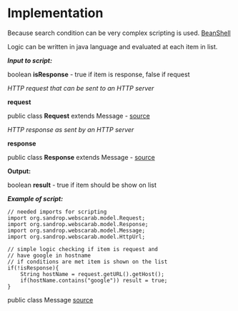 # Implementation #

Because search condition can be very complex scripting is used. [BeanShell](http://www.beanshell.org/)

Logic can be written in java language and evaluated at each item in list.


_**Input to script:**_

boolean **isResponse** - true if item is response, false if request

_HTTP request that can be sent to an HTTP server_

**request**

public class **Request** extends Message  - [source](http://code.google.com/p/sandrop/source/browse/projects/SandroProxyLib/src/org/sandrop/webscarab/model/Request.java)

_HTTP response as sent by an HTTP server_

**response**

public class **Response** extends Message - [source](http://code.google.com/p/sandrop/source/browse/projects/SandroProxyLib/src/org/sandrop/webscarab/model/Response.java)

**Output:**

boolean **result** - true if item should be show on list

_**Example of script:**_

```
// needed imports for scripting
import org.sandrop.webscarab.model.Request;
import org.sandrop.webscarab.model.Response;
import org.sandrop.webscarab.model.Message;
import org.sandrop.webscarab.model.HttpUrl;

// simple logic checking if item is request and
// have google in hostname
// if conditions are met item is shown on the list
if(!isResponse){
    String hostName = request.getURL().getHost();
    if(hostName.contains("google")) result = true;
}
```

public class Message [source](http://code.google.com/p/sandrop/source/browse/projects/SandroProxyLib/src/org/sandrop/webscarab/model/Message.java)